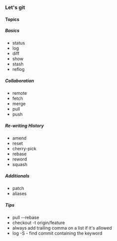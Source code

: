 ### Let's git

#### Topics

##### Basics
- status
- log
- diff
- show
- stash
- reflog


##### Collaboration
- remote
- fetch
- merge
- pull
- push


##### Re-writing History
- amend
- reset
- cherry-pick
- rebase
- reword
- squash


##### Additionals
- patch
- aliases


##### Tips
- pull --rebase
- checkout -t origin/feature
- always add trailing comma on a list if it's allowed
- log -S<string> - find commit containing the keyword
